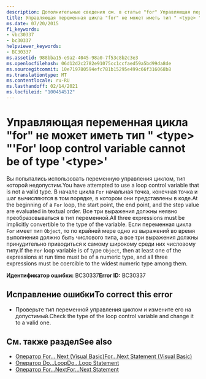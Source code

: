 ```yaml
---
description: Дополнительные сведения см. в статье "for" Управляющая переменная цикла не может иметь тип " <type> "
title: Управляющая переменная цикла "for" не может иметь тип " <type> "
ms.date: 07/20/2015
f1_keywords:
- vbc30337
- bc30337
helpviewer_keywords:
- BC30337
ms.assetid: 988bba15-e9a2-4045-98a0-7f53c8b2c3e3
ms.openlocfilehash: 06d12d2c2782e91075cc1ccfaed59a5bd99da8de
ms.sourcegitcommit: 10e719780594efc781b15295e499c66f316068b8
ms.translationtype: MT
ms.contentlocale: ru-RU
ms.lasthandoff: 02/14/2021
ms.locfileid: "100454512"
---
```

# <a name="for-loop-control-variable-cannot-be-of-type-type"></a><span data-ttu-id="d86f5-103">Управляющая переменная цикла "for" не может иметь тип " \<type> "</span><span class="sxs-lookup"><span data-stu-id="d86f5-103">'For' loop control variable cannot be of type '\<type>'</span></span>

<span data-ttu-id="d86f5-104">Вы попытались использовать переменную управления циклом, тип которой недопустим.</span><span class="sxs-lookup"><span data-stu-id="d86f5-104">You have attempted to use a loop control variable that is not a valid type.</span></span> <span data-ttu-id="d86f5-105">В начале цикла `For` начальная точка, конечная точка и шаг вычисляются в том порядке, в котором они представлены в коде.</span><span class="sxs-lookup"><span data-stu-id="d86f5-105">At the beginning of a `For` loop, the start point, the end point, and the step value are evaluated in textual order.</span></span> <span data-ttu-id="d86f5-106">Все три выражения должны неявно преобразовываться в тип переменной.</span><span class="sxs-lookup"><span data-stu-id="d86f5-106">All three expressions must be implicitly convertible to the type of the variable.</span></span> <span data-ttu-id="d86f5-107">Если переменная цикла `For` имеет тип `Object`, то по крайней мере одно из выражений во время выполнения должно быть числового типа, а все три выражения должны принудительно приводиться к самому широкому среди них числовому типу.</span><span class="sxs-lookup"><span data-stu-id="d86f5-107">If the `For` loop variable is of type `Object`, then at least one of the expressions at run time must be of a numeric type, and all three expressions must be coercible to the widest numeric type among them.</span></span>  
  
 <span data-ttu-id="d86f5-108">**Идентификатор ошибки:** BC30337</span><span class="sxs-lookup"><span data-stu-id="d86f5-108">**Error ID:** BC30337</span></span>  
  
## <a name="to-correct-this-error"></a><span data-ttu-id="d86f5-109">Исправление ошибки</span><span class="sxs-lookup"><span data-stu-id="d86f5-109">To correct this error</span></span>  
  
- <span data-ttu-id="d86f5-110">Проверьте тип переменной управления циклом и измените его на допустимый.</span><span class="sxs-lookup"><span data-stu-id="d86f5-110">Check the type of the loop control variable and change it to a valid one.</span></span>  
  
## <a name="see-also"></a><span data-ttu-id="d86f5-111">См. также раздел</span><span class="sxs-lookup"><span data-stu-id="d86f5-111">See also</span></span>

- [<span data-ttu-id="d86f5-112">Оператор For... Next (Visual Basic)</span><span class="sxs-lookup"><span data-stu-id="d86f5-112">For...Next Statement (Visual Basic)</span></span>](../language-reference/statements/for-next-statement.md)
- [<span data-ttu-id="d86f5-113">Оператор Do…Loop</span><span class="sxs-lookup"><span data-stu-id="d86f5-113">Do...Loop Statement</span></span>](../language-reference/statements/do-loop-statement.md)
- [<span data-ttu-id="d86f5-114">Оператор For…Next</span><span class="sxs-lookup"><span data-stu-id="d86f5-114">For...Next Statement</span></span>](../language-reference/statements/for-next-statement.md)
